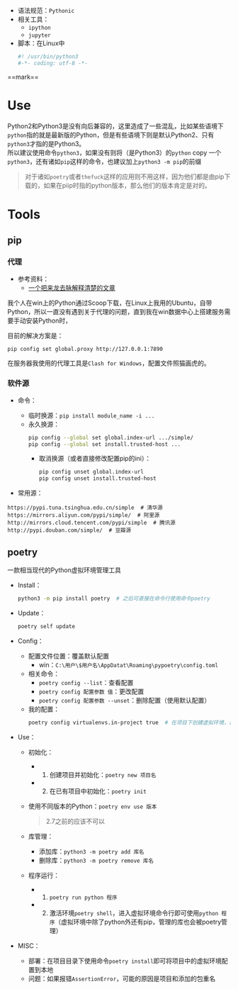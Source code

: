 + 语法规范：`Pythonic`
+ 相关工具：
	+ `ipython`
	+ `jupyter`
+ 脚本：在Linux中
	```python
	#! /usr/bin/python3
	#-*- coding: utf-8 -*-
	```

==mark==

# Use


Python2和Python3是没有向后兼容的，这里造成了一些混乱，比如某些语境下`python`指的就是最新版的Python，但是有些语境下则是默认Python2、只有`python3`才指的是Python3。  
所以建议使用命令`python3`，如果没有则将（是Python3）的`python` copy 一个`python3`，还有诸如`pip`这样的命令，也建议加上`python3 -m pip`的前缀
>对于诸如`poetry`或者`thefuck`这样的应用则不用这样，因为他们都是由pip下载的，如果在piip时指的python版本，那么他们的版本肯定是对的。


# Tools

## pip

### 代理

+ 参考资料：
	+ [一个把来龙去脉解释清楚的文章](https://codeantenna.com/a/pAOz55u5Px)

我个人在win上的Python通过Scoop下载，在Linux上我用的Ubuntu，自带Python，所以一直没有遇到关于代理的问题，直到我在win数据中心上搭建服务需要手动安装Python时，

目前的解决方案是：
```bash
pip config set global.proxy http://127.0.0.1:7890
```
在服务器我使用的代理工具是`Clash for Windows`，配置文件照猫画虎的。

### 软件源

+ 命令：
	+ 临时换源：`pip install module_name -i ...`
	+ 永久换源：
		```bash
		pip config --global set global.index-url .../simple/
		pip config --global set install.trusted-host ...
		```
		+ 取消换源（或者直接修改配置pip的ini）：
			```bash
			pip config unset global.index-url
			pip config unset install.trusted-host
			````

+ 常用源：
```
https://pypi.tuna.tsinghua.edu.cn/simple  # 清华源
https://mirrors.aliyun.com/pypi/simple/  # 阿里源
http://mirrors.cloud.tencent.com/pypi/simple  # 腾讯源
http://pypi.douban.com/simple/  # 豆瓣源
```

## poetry
一款相当现代的Python虚拟环境管理工具

+ Install：
	```bash
	python3 -m pip install poetry  # 之后可直接在命令行使用命令poetry
	```

+ Update：
	```bash
	poetry self update
	```

+ Config：
	+ 配置文件位置：覆盖默认配置
		+ win：`C:\用户\$用户名\AppDatat\Roaming\pypoetry\config.toml`
	+ 相关命令：
		+ `poetry config --list`：查看配置
		+ `poetry config 配置参数 值`：更改配置
		+ `poetry config 配置参数 --unset`：删除配置（使用默认配置）
	+ 我的配置：
		```bash
		poetry config virtualenvs.in-project true  # 在项目下创建虚拟环境，这样VSCode也能找到对应库
		```

+ Use：	
	+ 初始化：
		+ 1. 创建项目并初始化：`poetry new 项目名`
		+ 2. 在已有项目中初始化：`poetry init`
	
	+ 使用不同版本的Python：`poetry env use 版本`
		>2.7之前的应该不可以
	
	+ 库管理：
		+ 添加库：`python3 -m poetry add 库名`
		+ 删除库：`python3 -m poetry remove 库名`
	
	+ 程序运行：
		+ 1. `poetry run python 程序`
		+ 2. 激活环境`poetry shell`，进入虚拟环境命令行即可使用`python 程序`（虚拟环境中除了python外还有pip，管理的库也会被poetry管理）

+ MISC：
	+ 部署：在项目目录下使用命令`poetry install`即可将项目中的虚拟环境配置到本地
	+ 问题：如果报错`AssertionError`，可能的原因是项目和添加的包重名
